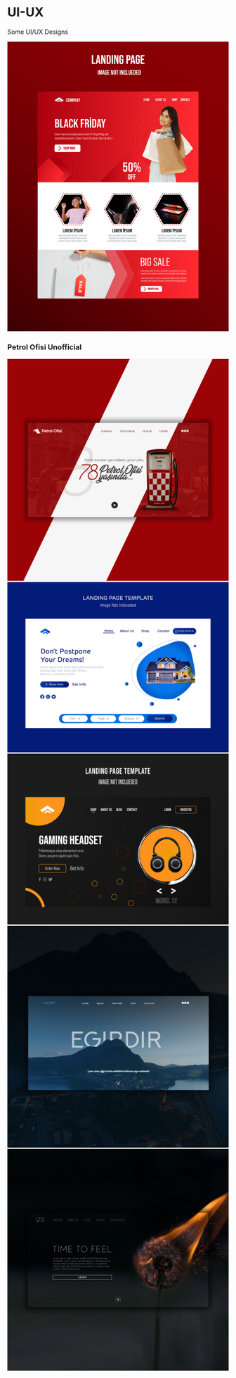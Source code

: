# UI-UX
 
Some UI/UX Designs

<img src="https://github.com/RSametSamyeli/UI-UX/blob/main/E-Commerce.jpg?raw=true">


### Petrol Ofisi Unofficial
<img src="https://github.com/RSametSamyeli/UI-UX/blob/main/petrolOfisi.jpg?raw=true">

<img src="https://github.com/RSametSamyeli/UI-UX/blob/main/landingPage.jpg?raw=true">

<img src="https://github.com/RSametSamyeli/UI-UX/blob/main/gamingArea.jpg?raw=true">
<img src="https://github.com/RSametSamyeli/UI-UX/blob/main/egirdir.jpg?raw=true">
<img src="https://github.com/RSametSamyeli/UI-UX/blob/main/feel.jpg?raw=true">



